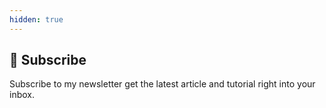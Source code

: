 ```yaml
---
hidden: true
---
```


## :wave: Subscribe

Subscribe to my newsletter get the latest article and tutorial right into your inbox. 


